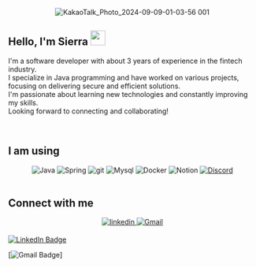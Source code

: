 
<div align=center>

![KakaoTalk_Photo_2024-09-09-01-03-56 001](https://github.com/user-attachments/assets/11f06c6d-87df-44cf-be0c-410b1c1e602a)

	
</div>

## Hello, I'm Sierra <img src="/src/wave.gif" height="30px"> 
I'm a software developer with about 3 years of experience in the fintech industry. <br>
I specialize in Java programming and have worked on various projects, focusing on delivering secure and efficient solutions. <br>
I'm passionate about learning new technologies and constantly improving my skills. <br>
Looking forward to connecting and collaborating! <br>

<br>


## I am using
<div align="center">
  <img alt="Java" src="https://img.shields.io/badge/Java-ED8B00?style=for-the-badge&logo=java&logoColor=white" />
  <img alt="Spring" src="https://img.shields.io/badge/spring-%236DB33F.svg?style=for-the-badge&logo=spring&logoColor=white" />
  <img alt="git" src="https://img.shields.io/badge/-Git-F05032?style=for-the-badge&logo=git&logoColor=white" />
  <img alt="Mysql" src="https://img.shields.io/badge/MySQL-00000F?style=for-the-badge&logo=mysql&logoColor=white" />
  <img alt="Docker" src="https://img.shields.io/badge/docker-%230db7ed.svg?style=for-the-badge&logo=docker&logoColor=white" />
  <img alt="Notion" src="https://img.shields.io/badge/Notion-%23000000.svg?style=for-the-badge&logo=notion&logoColor=white" />
  <a href="https://discordapp.com/users/240841326386610177/"><img alt="Discord" src="https://img.shields.io/badge/Discord-7289DA?style=for-the-badge&logo=discord&logoColor=white" /></a>
</div>
<br/> 

## Connect with me  
<div align="center">
<a href="www.linkedin.com/in/sierra-jang" target="_blank">
<img src=https://img.shields.io/badge/linkedin-%230077B5.svg?style=for-the-badge&logo=linkedin&logoColor=white alt=linkedin style="margin-bottom: 5px;" />
</a>
</a>
<a href="" target="_blank">
<img src=https://img.shields.io/badge/Gmail-D14836?style=for-the-badge&logo=gmail&logoColor=white&link=mailto:sierra.jang.tech@gmail.com alt=Gmail style="margin-bottom: 5px;" />
</a>  
</div>  

[![LinkedIn Badge](http://img.shields.io/badge/-LinkedIn-0072b1?style=for-the-badge&logo=linkedin&link=www.linkedin.com/in/sierra-jang)](www.linkedin.com/in/sierra-jang)

[![Gmail Badge](https://img.shields.io/badge/Gmail-D14836?style=for-the-badge&logo=gmail&logoColor=white&link=mailto:sierra.jang.tech@gmail.com)]
